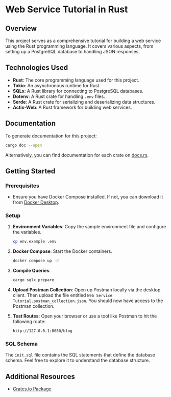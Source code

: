 # Web Service Tutorial in Rust

## Overview

This project serves as a comprehensive tutorial for building a web service using the Rust programming language. It covers various aspects, from setting up a PostgreSQL database to handling JSON responses.

## Technologies Used

- **Rust**: The core programming language used for this project.
- **Tokio**: An asynchronous runtime for Rust.
- **SQLx**: A Rust library for connecting to PostgreSQL databases.
- **Dotenv**: A Rust crate for handling `.env` files.
- **Serde**: A Rust crate for serializing and deserializing data structures.
- **Actix-Web**: A Rust framework for building web services.

## Documentation

To generate documentation for this project:

```bash
cargo doc --open
```

Alternatively, you can find documentation for each crate on [docs.rs](https://docs.rs/).

## Getting Started

### Prerequisites

- Ensure you have Docker Compose installed. If not, you can download it from [Docker Desktop](https://www.docker.com/products/docker-desktop).

### Setup

1. **Environment Variables**: Copy the sample environment file and configure the variables.

   ```bash
   cp env.example .env
   ```

2. **Docker Compose**: Start the Docker containers.

   ```bash
   docker compose up -d
   ```

3. **Compile Queries**:

   ```bash
   cargo sqlx prepare
   ```

4. **Upload Postman Collection**: Open up Postman locally via the desktop client. Then upload the file entitled `Web Service Tutorial.postman_collection.json`. You should now have access to the Postman collection.

5. **Test Routes**: Open your browser or use a tool like Postman to hit the following route:

   ```
   http://127.0.0.1:8080/blog
   ```

### SQL Schema

The `init.sql` file contains the SQL statements that define the database schema. Feel free to explore it to understand the database structure.

## Additional Resources

- [Crates.io Package](https://crates.io/crates/webservice_tutorial)
